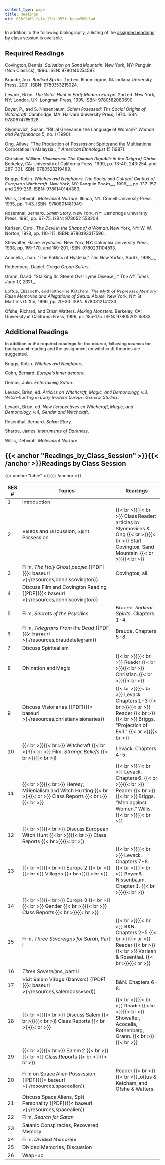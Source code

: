 ```yaml
---
content_type: page
title: Readings
uid: 860f2a69-fc14-13de-955f-3eaae569c1ad
---
```


In addition to the following bibliography, a listing of the [assigned readings](#Readings_by_Class_Session) by class session is available.

Required Readings
-----------------

Covington, Dennis. _Salvation on Sand Mountain._ New York, NY: Penguin (Non Classics), 1996. ISBN: 9780140254587.

Braude, Ann. _Radical Spirits._ 2nd ed. Bloomington, IN: Indiana University Press, 2001. ISBN: 9780253215024.

Levack, Brian. _The Witch Hunt in Early Modern Europe._ 2nd ed. New York, NY; London, UK: Longman Press, 1995. ISBN: 9780582080690.

Boyer, P., and S. Nissenbaum. _Salem Posessed: The Social Origins of Witchcraft._ Cambridge, MA: Harvard University Press, 1974. ISBN: 9780674785328.

Slyomovich, Susan. "Ritual Grievance: the Language of Woman?" _Woman and Performance_ 5, no. 1 (1990).

Ong, Aihwa. "The Production of Possession: Spirits and the Multinational Corporation in Malaysia_._" _American Ethnologist_ 15 (1987).

Christian, William. _Visionaries: The Spanish Republic in the Reign of Christ._ Berkeley, CA: University of California Press, 1999, pp. 13-40, 243-254, and 287-301. ISBN: 9780520219489.

Briggs, Robin. _Witches and Neighbors: The Social and Cultural Context of European Witchcraft._ New York, NY: Penguin Books_,_ 1998_,_ pp. 137-157, and 259-286. ISBN: 9780140144383.

Willis, Deborah. _Malevolent Nurture._ Ithaca, NY: Cornell University Press, 1995, pp. 1-43. ISBN: 9780801481949.

Rosenthal, Bernard. _Salem Story._ New York, NY: Cambridge University Press, 1995, pp. 67-75. ISBN: 9780521558204.

Karlsen, Carol. _The Devil in the Shape of a Woman._ New York, NY: W. W. Norton, 1998, pp. 110-112. ISBN: 9780393317596.

Showalter, Elaine. _Hystories._ New York, NY: Columbia University Press, 1998, pp. 159-170, and 189-201. ISBN: 9780231104593.

Acocella, Joan. "The Politics of Hysteria," _The New Yorker,_ April 6, 1998_._

Rothenberg, Daniel. _Gringo Organ Sellers._

Grann, David. "Stalking Dr. Steere Over Lyme Disease_._" _The NY Times,_ June 17, 2001_._

Loftus, Elizabeth, and Katherine Ketcham. _The Myth of Repressed Memory: False Memories and Allegations of Sexual Abuse._ New York, NY: St. Martin's Griffin, 1996, pp. 20-30. ISBN: 9780312141233.

Ofshe, Richard, and Ethan Watters. _Making Monsters._ Berkeley, CA: University of California Press, 1996, pp. 155-175. ISBN: 9780520205833.

Additional Readings
-------------------

In addition to the required readings for the course, following sources for background reading and the assignment on witchcraft theories are suggested.

Briggs, Robin. _Witches and Neighbors_.

Cohn, Bernard. _Europe's Inner demons_.

Demos, John. _Entertaining Satan_.

Levack, Brian, ed. _Articles on Witchcraft, Magic, and Demonology, v.3, Witch-hunting in Early Modern Europe: General Studies_.

Levack, Brian, ed. _New Perspectives on Witchcraft, Magic, and Demonology, v.4, Gender and Witchcraft_.

Rosenthal, Bernard. _Salem Story_.

Sharpe, James. _Instruments of Darkness_.

Willis, Deborah. _Malevolent Nurture_.

{{< anchor "Readings_by_Class_Session" >}}{{< /anchor >}}Readings by Class Session
----------------------------------------------------------------------------------

{{< anchor "table" >}}{{< /anchor >}}

| SES # | Topics | Readings |
| --- | --- | --- |
| 1 | Introduction | &nbsp; |
| 2 | Videos and Discussion, Spirit Possession |  {{< br >}}{{< br >}} Class Reader: articles by Slyomovichs & Ong {{< br >}}{{< br >}} Start Covington, Sand Mountain. {{< br >}}{{< br >}}  |
| 3 | Film, _The Holy Ghost people_ ([PDF]({{< baseurl >}}/resources/denniscovington)) | Covington, all. |
| 4 | Discuss Film and Covington Reading ([PDF]({{< baseurl >}}/resources/denniscovington)) | &nbsp; |
| 5 | Film, _Secrets of the Psychics_ | Braude. _Radical Spirits_. Chapters 1-4. |
| 6 | Film, _Telegrams From the Dead_ ([PDF]({{< baseurl >}}/resources/braudetelegram)) | Braude. Chapters 5-8. |
| 7 | Discuss Spiritualism | &nbsp; |
| 8 | Divination and Magic |  {{< br >}}{{< br >}} Reader {{< br >}}{{< br >}} Christian. {{< br >}}{{< br >}}  |
| 9 | Discuss Visionaries ([PDF]({{< baseurl >}}/resources/christianvisionaries)) |  {{< br >}}{{< br >}} Levack. Chapters 1-3 {{< br >}}{{< br >}} Reader {{< br >}}{{< br >}} Briggs. "Projection of Evil." {{< br >}}{{< br >}}  |
| 10 |  {{< br >}}{{< br >}} Witchcraft {{< br >}}{{< br >}} Film, _Strange Beliefs_ {{< br >}}{{< br >}}  | Levack. Chapters 4-5. |
| 11 |  {{< br >}}{{< br >}} Heresy, Millenialism and Witch Hunting {{< br >}}{{< br >}} Class Reports {{< br >}}{{< br >}}  |  {{< br >}}{{< br >}} Levack. Chapters 6. {{< br >}}{{< br >}} Reader {{< br >}}{{< br >}} Briggs. "Men against Women." Willis. {{< br >}}{{< br >}}  |
| 12 |  {{< br >}}{{< br >}} Discuss European Witch Hunt {{< br >}}{{< br >}} Class Reports {{< br >}}{{< br >}}  | &nbsp; |
| 13 |  {{< br >}}{{< br >}} Europe 2 {{< br >}}{{< br >}} Villages {{< br >}}{{< br >}}  |  {{< br >}}{{< br >}} Levack. Chapters 7-8. {{< br >}}{{< br >}} Boyer & Nissenbaum. Chapter 1. {{< br >}}{{< br >}}  |
| 14 |  {{< br >}}{{< br >}} Europe 3 {{< br >}}{{< br >}} Gender {{< br >}}{{< br >}} Class Reports {{< br >}}{{< br >}}  | &nbsp; |
| 15 | Film, _Three Sovereigns for Sarah_, Part I |  {{< br >}}{{< br >}} B&N. Chapters 2-5 {{< br >}}{{< br >}} Reader {{< br >}}{{< br >}} Karlsen & Rosenthal. {{< br >}}{{< br >}}  |
| 16 | _Three Sovereigns_, part II | &nbsp; |
| 17 | Visit Salem Village (Danvers) ([PDF]({{< baseurl >}}/resources/salempossesed)) | B&N. Chapters 6-8. |
| 18 |  {{< br >}}{{< br >}} Discuss Salem {{< br >}}{{< br >}} Class Reports {{< br >}}{{< br >}}  |  {{< br >}}{{< br >}} Reader {{< br >}}{{< br >}} Showalter, Acocella, Rothenberg, Grann. {{< br >}}{{< br >}}  |
| 19 |  {{< br >}}{{< br >}} Salem 2 {{< br >}}{{< br >}} Class Reports {{< br >}}{{< br >}}  | &nbsp; |
| 20 | Film on Space Alien Possession ([PDF]({{< baseurl >}}/resources/spacealien)) | Reader  {{< br >}}  {{< br >}}Loftus & Ketcham, and Ofshe & Watters. |
| 21 | Discuss Space Aliens, Split Personality ([PDF]({{< baseurl >}}/resources/spacealien)) | &nbsp; |
| 22 | Film, _Search for Satan_ | &nbsp; |
| 23 | Satanic Conspiracies, Recovered Memory | &nbsp; |
| 24 | Film, _Divided Memories_ | &nbsp; |
| 25 | Divided Memories, Discussion | &nbsp; |
| 26 | Wrap-up |